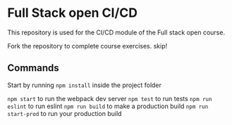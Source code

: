 # Full Stack open CI/CD

This repository is used for the CI/CD module of the Full stack open course.

Fork the repository to complete course exercises. skip!

## Commands

Start by running `npm install` inside the project folder

`npm start` to run the webpack dev server
`npm test` to run tests
`npm run eslint` to run eslint
`npm run build` to make a production build
`npm run start-prod` to run your production build
